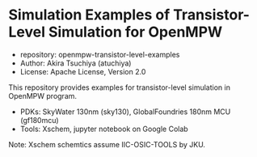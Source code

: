 # Simulation Examples of Transistor-Level Simulation for OpenMPW
- repository: openmpw-transistor-level-examples
- Author: Akira Tsuchiya (atuchiya)
- License: Apache License, Version 2.0

This repository provides examples for transistor-level simulation in OpenMPW program.

- PDKs: SkyWater 130nm (sky130), GlobalFoundries 180nm MCU (gf180mcu)
- Tools: Xschem, jupyter notebook on Google Colab

Note: Xschem schemtics assume IIC-OSIC-TOOLS by JKU.
